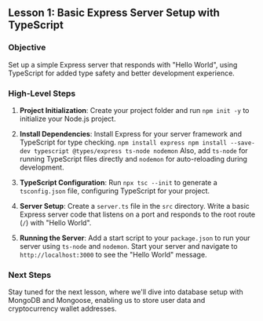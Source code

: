## Lesson 1: Basic Express Server Setup with TypeScript

### Objective
Set up a simple Express server that responds with "Hello World", using TypeScript for added type safety and better development experience.

### High-Level Steps

1. **Project Initialization**: Create your project folder and run `npm init -y` to initialize your Node.js project.

2. **Install Dependencies**: Install Express for your server framework and TypeScript for type checking. `npm install express
npm install --save-dev typescript @types/express ts-node nodemon` Also, add `ts-node` for running TypeScript files directly and `nodemon` for auto-reloading during development.

3. **TypeScript Configuration**: Run `npx tsc --init` to generate a `tsconfig.json` file, configuring TypeScript for your project.

4. **Server Setup**: Create a `server.ts` file in the `src` directory. Write a basic Express server code that listens on a port and responds to the root route (`/`) with "Hello World".

5. **Running the Server**: Add a start script to your `package.json` to run your server using `ts-node` and `nodemon`. Start your server and navigate to `http://localhost:3000` to see the "Hello World" message.

### Next Steps
Stay tuned for the next lesson, where we'll dive into database setup with MongoDB and Mongoose, enabling us to store user data and cryptocurrency wallet addresses.

